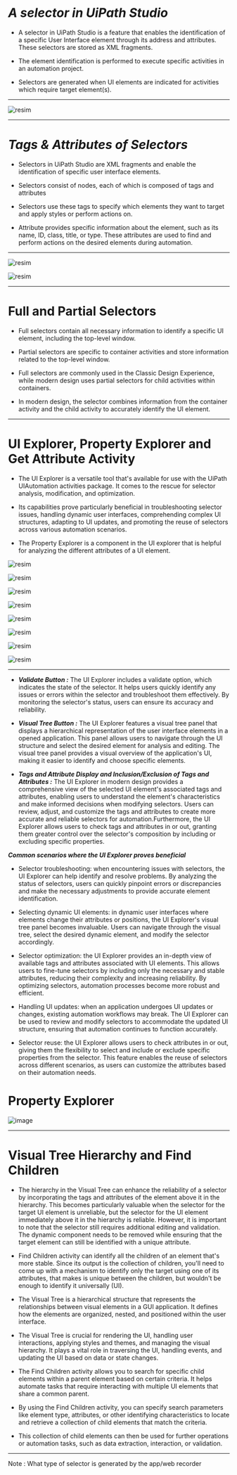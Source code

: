 # ***A selector in UiPath Studio*** 

- A selector in UiPath Studio is a feature that enables the identification of a specific User Interface element through its address and attributes. These selectors are stored as XML fragments.

- The element identification is performed to execute specific activities in an automation project. 

- Selectors are generated when UI elements are indicated for activities which require target element(s).

---

![resim](https://github.com/yaagmurss/AdvancedRPADeveloperCertificationTrainingNotes/assets/52479605/7cd0c619-f0f3-4906-bcfd-eccd8b3ed6d4)


---




# ***Tags & Attributes of Selectors***



- Selectors in UiPath Studio are XML fragments and enable the identification of specific user interface elements.
  
- Selectors consist of nodes, each of which is composed of tags and attributes
  
- Selectors use these tags to specify which elements they want to target and apply styles or perform actions on.
  
- Attribute provides specific information about the element, such as its name, ID, class, title, or type. These attributes are used to find and perform actions on the desired elements during automation.

---

![resim](https://github.com/yaagmurss/AdvancedRPADeveloperCertificationTrainingNotes/assets/52479605/f385dbf8-9425-4a9a-803b-1b3795451058)


![resim](https://github.com/yaagmurss/AdvancedRPADeveloperCertificationTrainingNotes/assets/52479605/2963223b-ebd5-4f88-9c3b-298cf9e6ec13)




-------


# Full and Partial Selectors



- Full selectors contain all necessary information to identify a specific UI element, including the top-level window.


- Partial selectors are specific to container activities and store information related to the top-level window.


- Full selectors are commonly used in the Classic Design Experience, while modern design uses partial selectors for child activities within containers.


- In modern design, the selector combines information from the container activity and the child activity to accurately identify the UI element. 



---


# UI Explorer, Property Explorer and Get Attribute Activity



- The UI Explorer is a versatile tool that's available for use with the UiPath UIAutomation activities package. It comes to the rescue for selector analysis, modification, and optimization.


- Its capabilities prove particularly beneficial in troubleshooting selector issues, handling dynamic user interfaces, comprehending complex UI structures, adapting to UI updates, and promoting the reuse of selectors across various automation scenarios. 


- The Property Explorer is a component in the UI explorer that is helpful for analyzing the different attributes of a UI element.




![resim](https://github.com/yaagmurss/AdvancedRPADeveloperCertificationTrainingNotes/assets/52479605/59cd86ae-2438-44fe-a869-f0073a8c917d)



![resim](https://github.com/yaagmurss/AdvancedRPADeveloperCertificationTrainingNotes/assets/52479605/6e542c60-0b96-4e70-825a-ee6970ffea8a)



![resim](https://github.com/yaagmurss/AdvancedRPADeveloperCertificationTrainingNotes/assets/52479605/cc2e15ff-c456-408b-9639-a75bca8c0f29)



![resim](https://github.com/yaagmurss/AdvancedRPADeveloperCertificationTrainingNotes/assets/52479605/db217bd5-24b1-4221-8a78-b00fd8c79bcc)




![resim](https://github.com/yaagmurss/AdvancedRPADeveloperCertificationTrainingNotes/assets/52479605/aa564caa-0ec0-40e7-ac15-68c75e7931d9)





![resim](https://github.com/yaagmurss/AdvancedRPADeveloperCertificationTrainingNotes/assets/52479605/3f3766e0-3dce-4450-906f-e381609adc56)



![resim](https://github.com/yaagmurss/AdvancedRPADeveloperCertificationTrainingNotes/assets/52479605/896b08d5-b4a0-4714-b862-9bdd90f332e5)





![resim](https://github.com/yaagmurss/AdvancedRPADeveloperCertificationTrainingNotes/assets/52479605/2fa84f6e-8ecc-42b5-bd71-f214cae42fb9)




---



- ***Validate Button :*** The UI Explorer includes a validate option, which indicates the state of the selector. It helps users quickly identify any issues or errors within the selector and troubleshoot them effectively. By monitoring the selector's status, users can ensure its accuracy and reliability.




- ***Visual Tree Button :*** The UI Explorer features a visual tree panel that displays a hierarchical representation of the user interface elements in a opened application. This panel allows users to navigate through the UI structure and select the desired element for analysis and editing. The visual tree panel provides a visual overview of the application's UI, making it easier to identify and choose specific elements. 



- ***Tags and Attribute Display and Inclusion/Exclusion of Tags and Attributes :*** The UI Explorer in modern design provides a comprehensive view of the selected UI element's associated tags and attributes, enabling users to understand the element's characteristics and make informed decisions when modifying selectors. Users can review, adjust, and customize the tags and attributes to create more accurate and reliable selectors for automation.Furthermore, the UI Explorer allows users to check tags and attributes in or out, granting them greater control over the selector's composition by including or excluding specific properties. 



***Common scenarios where the UI Explorer proves beneficial*** 



- Selector troubleshooting: when encountering issues with selectors, the UI Explorer can help identify and resolve problems. By analyzing the status of selectors, users can quickly pinpoint errors or discrepancies and make the necessary adjustments to provide accurate element identification. 



- Selecting dynamic UI elements: in dynamic user interfaces where elements change their attributes or positions, the UI Explorer's visual tree panel becomes invaluable. Users can navigate through the visual tree, select the desired dynamic element, and modify the selector accordingly.



- Selector optimization: the UI Explorer provides an in-depth view of available tags and attributes associated with UI elements. This allows users to fine-tune selectors by including only the necessary and stable attributes, reducing their complexity and increasing reliability. By optimizing selectors, automation processes become more robust and efficient. 



- Handling UI updates: when an application undergoes UI updates or changes, existing automation workflows may break. The UI Explorer can be used to review and modify selectors to accommodate the updated UI structure, ensuring that automation continues to function accurately.




- Selector reuse: the UI Explorer allows users to check attributes in or out, giving them the flexibility to select and include or exclude specific properties from the selector. This feature enables the reuse of selectors across different scenarios, as users can customize the attributes based on their automation needs. 





 # Property Explorer

 ![image](https://github.com/yaagmurss/AdvancedRPADeveloperCertificationTrainingNotes/assets/52479605/8409f713-9cac-47d2-bd5b-4857aa389f47)



---

# Visual Tree Hierarchy and Find Children



- The hierarchy in the Visual Tree can enhance the reliability of a selector by incorporating the tags and attributes of the element above it in the hierarchy. This becomes particularly valuable when the selector for the target UI element is unreliable, but the selector for the UI element immediately above it in the hierarchy is reliable. However, it is important to note that the selector still requires additional editing and validation. The dynamic component needs to be removed while ensuring that the target element can still be identified with a unique attribute.




- Find Children activity can identify all the children of an element that's more stable. Since its output is the collection of children, you'll need to come up with a mechanism to identify only the target using one of its attributes, that makes is unique between the children, but wouldn't be enough to identify it universally (UI).




- The Visual Tree is a hierarchical structure that represents the relationships between visual elements in a GUI application. It defines how the elements are organized, nested, and positioned within the user interface.



- The Visual Tree is crucial for rendering the UI, handling user interactions, applying styles and themes, and managing the visual hierarchy. It plays a vital role in traversing the UI, handling events, and updating the UI based on data or state changes.




- The Find Children activity  allows you to search for specific child elements within a parent element based on certain criteria. It helps automate tasks that require interacting with multiple UI elements that share a common parent.



- By using the Find Children activity, you can specify search parameters like element type, attributes, or other identifying characteristics to locate and retrieve a collection of child elements that match the criteria. 



- This collection of child elements can then be used for further operations or automation tasks, such as data extraction, interaction, or validation.



---


Note : What type of selector is generated by the app/web recorder 












